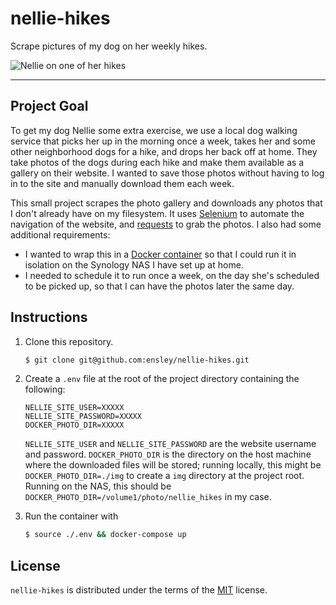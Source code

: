 # nellie-hikes

Scrape pictures of my dog on her weekly hikes.

![Nellie on one of her hikes](https://s3.amazonaws.com/petssl.com/ddj/images/uploads/Content/2C091521-936E-4B3D-BC14-13C021C79F85.jpg)

-----

## Project Goal

To get my dog Nellie some extra exercise, we use a local dog walking service that picks her up in the morning once a week, takes her and some other neighborhood dogs for a hike, and drops her back off at home. They take photos of the dogs during each hike and make them available as a gallery on their website. I wanted to save those photos without having to log in to the site and manually download them each week.

This small project scrapes the photo gallery and downloads any photos that I don't already have on my filesystem. It uses [Selenium](https://www.selenium.dev/) to automate the navigation of the website, and [requests](https://requests.readthedocs.io/en/latest/) to grab the photos. I also had some additional requirements:

* I wanted to wrap this in a [Docker container](https://docs.docker.com/) so that I could run it in isolation on the Synology NAS I have set up at home.
* I needed to schedule it to run once a week, on the day she's scheduled to be picked up, so that I can have the photos later the same day.

## Instructions

1. Clone this repository.

   ```bash
   $ git clone git@github.com:ensley/nellie-hikes.git
   ```

2. Create a `.env` file at the root of the project directory containing the following:

   ```env
   NELLIE_SITE_USER=XXXXX
   NELLIE_SITE_PASSWORD=XXXXX
   DOCKER_PHOTO_DIR=XXXXX
   ```

   `NELLIE_SITE_USER` and `NELLIE_SITE_PASSWORD` are the website username and password. `DOCKER_PHOTO_DIR` is the directory on the host machine where the downloaded files will be stored; running locally, this might be `DOCKER_PHOTO_DIR=./img` to create a `img` directory at the project root. Running on the NAS, this should be `DOCKER_PHOTO_DIR=/volume1/photo/nellie_hikes` in my case.

3. Run the container with

   ```bash
   $ source ./.env && docker-compose up
   ```

## License

`nellie-hikes` is distributed under the terms of the [MIT](https://spdx.org/licenses/MIT.html) license.
